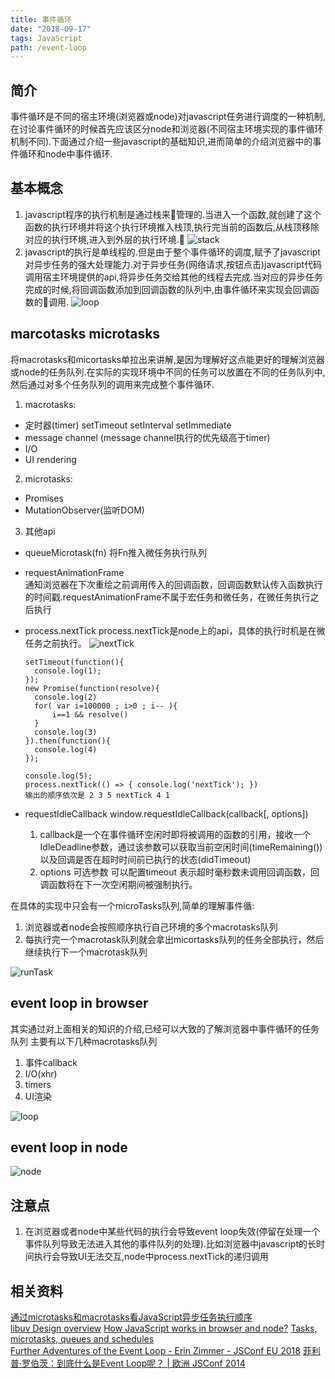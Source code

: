 ```yaml
---
title: 事件循环
date: "2018-09-17" 
tags: JavaScript
path: /event-loop
---
```


## 简介 
  事件循环是不同的宿主环境(浏览器或node)对javascript任务进行调度的一种机制,在讨论事件循环的时候首先应该区分node和浏览器(不同宿主环境实现的事件循环机制不同).下面通过介绍一些javascript的基础知识,进而简单的介绍浏览器中的事件循环和node中事件循环.
## 基本概念
1. javascript程序的执行机制是通过栈来管理的.当进入一个函数,就创建了这个函数的执行环境并将这个执行环境推入栈顶,执行完当前的函数后,从栈顶移除对应的执行环境,进入到外层的执行环境.
![stack](./eventloop/stack.gif) 
2. javascript的执行是单线程的.但是由于整个事件循环的调度,赋予了javascript对异步任务的强大处理能力.对于异步任务(网络请求,按钮点击)javascript代码调用宿主环境提供的api,将异步任务交给其他的线程去完成.当对应的异步任务完成的时候,将回调函数添加到回调函数的队列中,由事件循环来实现会回调函数的调用.
![loop](./eventloop/loop.png)

## marcotasks microtasks
将macrotasks和micortasks单拉出来讲解,是因为理解好这点能更好的理解浏览器或node的任务队列.在实际的实现环境中不同的任务可以放置在不同的任务队列中,然后通过对多个任务队列的调用来完成整个事件循环.

1. macrotasks:
  * 定时器(timer) setTimeout setInterval setImmediate
  * message channel  (message channel执行的优先级高于timer)
  * I/O
  * UI rendering

2. microtasks:
  * Promises
  * MutationObserver(监听DOM)  

3. 其他api
  * queueMicrotask(fn)
    将Fn推入微任务执行队列
  * requestAnimationFrame  
    通知浏览器在下次重绘之前调用传入的回调函数，回调函数默认传入函数执行的时间戳.requestAnimationFrame不属于宏任务和微任务，在微任务执行之后执行
  * process.nextTick
    process.nextTick是node上的api，具体的执行时机是在微任务之前执行。
    ![nextTick](./eventloop/nextTick.png) 


        setTimeout(function(){
          console.log(1);
        });
        new Promise(function(resolve){
          console.log(2)
          for( var i=100000 ; i>0 ; i-- ){
              i==1 && resolve()
          }
          console.log(3)
        }).then(function(){
          console.log(4)
        });  

        console.log(5);
        process.nextTick(() => { console.log('nextTick'); })
        输出的顺序依次是 2 3 5 nextTick 4 1 

  * requestIdleCallback
    window.requestIdleCallback(callback[, options]) 
    1. callback是一个在事件循环空闲时即将被调用的函数的引用，接收一个IdleDeadline参数，通过该参数可以获取当前空闲时间(timeRemaining())以及回调是否在超时时间前已执行的状态(didTimeout)
    2. options 可选参数 可以配置timeout  表示超时毫秒数未调用回调函数，回调函数将在下一次空闲期间被强制执行。


在具体的实现中只会有一个microTasks队列,简单的理解事件循:
1. 浏览器或者node会按照顺序执行自己环境的多个macrotasks队列
2. 每执行完一个macrotask队列就会拿出micortasks队列的任务全部执行，然后继续执行下一个macrotask队列  

![runTask](./eventloop/runTask.jpg)

## event loop in browser
  其实通过对上面相关的知识的介绍,已经可以大致的了解浏览器中事件循环的任务队列 主要有以下几种macrotasks队列
  1. 事件callback
  2. I/O(xhr)
  3. timers
  4. UI渲染  

![loop](./eventloop/loop.png)

## event loop in node
  ![node](./eventloop/node.png)  

## 注意点
1. 在浏览器或者node中某些代码的执行会导致event loop失效(停留在处理一个事件队列导致无法进入其他的事件队列的处理).比如浏览器中javascript的长时间执行会导致UI无法交互,node中process.nextTick的递归调用  

## 相关资料
[通过microtasks和macrotasks看JavaScript异步任务执行顺序](https://tuobaye.com/2017/10/24/%E9%80%9A%E8%BF%87microtasks%E5%92%8Cmacrotasks%E7%9C%8BJavaScript%E5%BC%82%E6%AD%A5%E4%BB%BB%E5%8A%A1%E6%89%A7%E8%A1%8C%E9%A1%BA%E5%BA%8F/)  
[libuv Design overview](http://docs.libuv.org/en/v1.x/design.html)
[How JavaScript works in browser and node?](https://itnext.io/how-javascript-works-in-browser-and-node-ab7d0d09ac2f)
[Tasks, microtasks, queues and schedules](https://jakearchibald.com/2015/tasks-microtasks-queues-and-schedules/?utm_source=html5weekly&utm_medium=email)  
[Further Adventures of the Event Loop - Erin Zimmer - JSConf EU 2018](https://www.youtube.com/watch?v=u1kqx6AenYw) 
[菲利普·罗伯茨：到底什么是Event Loop呢？ | 欧洲 JSConf 2014](https://www.youtube.com/watch?v=8aGhZQkoFbQ&t=55s)  